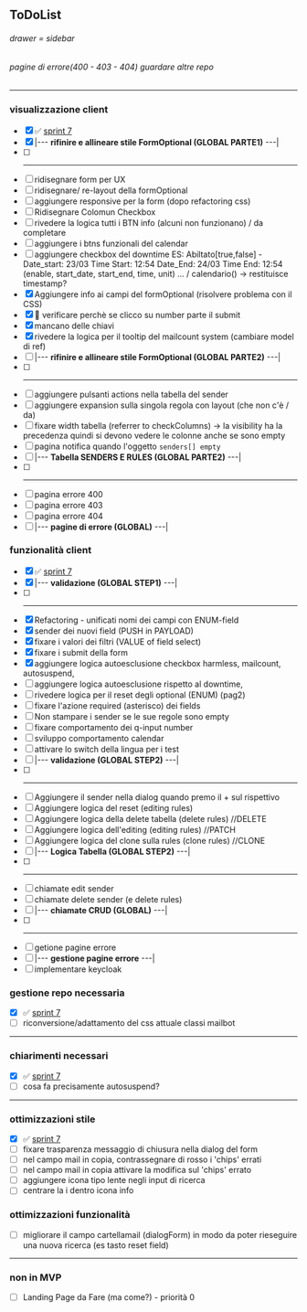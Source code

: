## ToDoList

###### drawer = sidebar

###### pagine di errore(400 - 403 - 404) guardare altre repo

<hr>

### visualizzazione client

- [x] :white_check_mark: [sprint 7](./Sprint%207)
- [x] |--- <b>rifinire e allineare stile FormOptional (GLOBAL PARTE1)</b> ---|
- [ ] -------------------------------------------------------------------------
- [ ] ridisegnare form per UX
- [ ] ridisegnare/ re-layout della formOptional
- [ ] aggiungere responsive per la form (dopo refactoring css)
- [ ] Ridisegnare Colomun Checkbox
- [ ] rivedere la logica tutti i BTN info (alcuni non funzionano) / da completare
- [ ] aggiungere i btns funzionali del calendar
- [ ] aggiungere checkbox del downtime ES: Abiltato[true,false] - Date_start: 23/03 Time Start: 12:54 Date_End: 24/03 Time End: 12:54 (enable, start_date, start_end, time, unit) ... / calendario() -> restituisce timestamp?
- [x] Aggiungere info ai campi del formOptional (risolvere problema con il CSS)
- [x] :rotating_light: verificare perchè se clicco su number parte il submit
- [x] mancano delle chiavi
- [x] rivedere la logica per il tooltip del mailcount system (cambiare model di ref)
- [ ] |--- <b>rifinire e allineare stile FormOptional (GLOBAL PARTE2)</b> ---|
- [ ] -------------------------------------------------------------------------
- [ ] aggiungere pulsanti actions nella tabella del sender
- [ ] aggiungere expansion sulla singola regola con layout (che non c'è / da)
- [ ] fixare width tabella (referrer to checkColumns) -> la visibility ha la precedenza quindi si devono vedere le colonne anche se sono empty
- [ ] pagina notifica quando l'oggetto `senders[] empty`
- [ ] |--- <b>Tabella SENDERS E RULES (GLOBAL PARTE2)</b> ---|
- [ ] -------------------------------------------------------------------------
- [ ] pagina errore 400
- [ ] pagina errore 403
- [ ] pagina errore 404
- [ ] |--- <b>pagine di errore (GLOBAL)</b> ---|

### funzionalità client

- [x] :white_check_mark: [sprint 7](./Sprint%207)
- [x] |--- <b>validazione (GLOBAL STEP1)</b> ---|
- [ ] -----------------------------------------------------------
- [x] Refactoring - unificati nomi dei campi con ENUM-field
- [x] sender dei nuovi field (PUSH in PAYLOAD)
- [x] fixare i valori dei filtri (VALUE of field select)
- [x] fixare i submit della form
- [x] aggiungere logica autoesclusione checkbox harmless, mailcount, autosuspend,
- [ ] aggiungere logica autoesclusione rispetto al downtime,
- [ ] rivedere logica per il reset degli optional (ENUM) (pag2)
- [ ] fixare l'azione required (asterisco) dei fields
- [ ] Non stampare i sender se le sue regole sono empty
- [ ] fixare comportamento dei q-input number
- [ ] sviluppo comportamento calendar
- [ ] attivare lo switch della lingua per i test
- [ ] |--- <b>validazione (GLOBAL STEP2)</b> ---|
- [ ] -----------------------------------------------------------
- [ ] Aggiungere il sender nella dialog quando premo il + sul rispettivo
- [ ] Aggiungere logica del reset (editing rules)
- [ ] Aggiungere logica della delete tabella (delete rules) //DELETE
- [ ] Aggiungere logica dell'editing (editing rules) //PATCH
- [ ] Aggiungere logica del clone sulla rules (clone rules) //CLONE
- [ ] |--- <b>Logica Tabella (GLOBAL STEP2)</b> ---|
- [ ] -----------------------------------------------------------
- [ ] chiamate edit sender
- [ ] chiamate delete sender (e delete rules)
- [ ] |--- <b>chiamate CRUD (GLOBAL)</b> ---|
- [ ] -----------------------------------------------------------
- [ ] getione pagine errore
- [ ] |--- <b>gestione pagine errore</b> ---|
- [ ] implementare keycloak

### gestione repo necessaria

- [x] :white_check_mark: [sprint 7](./Sprint%207)
- [ ] riconversione/adattamento del css attuale classi mailbot

<hr>

### chiarimenti necessari

- [x] :white_check_mark: [sprint 7](./Sprint%207)
- [ ] cosa fa precisamente autosuspend?

<hr>

### ottimizzazioni stile

- [x] :white_check_mark: [sprint 7](./Sprint%207)
- [ ] fixare trasparenza messaggio di chiusura nella dialog del form
- [ ] nel campo mail in copia, contrassegnare di rosso i 'chips' errati
- [ ] nel campo mail in copia attivare la modifica sul 'chips' errato
- [ ] aggiungere icona tipo lente negli input di ricerca
- [ ] centrare la i dentro icona info

### ottimizzazioni funzionalità
- [ ] migliorare il campo cartellamail (dialogForm) in modo da poter rieseguire una nuova ricerca (es tasto reset field)

<hr>

### non in MVP

- [ ] Landing Page da Fare (ma come?) - priorità 0
